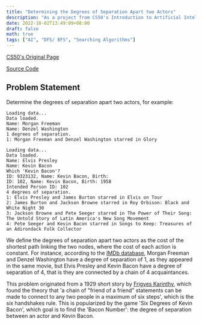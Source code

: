 ```yaml
---
title: "Determining the Degrees of Separation Apart two Actors"
description: "As a project from CS50's Introduction to Artificial Intelligence with Python"
date: 2022-10-02T13:49:09+08:00
draft: false
math: true
tags: ["AI", "DFS/ BFS", "Searching Algorithms"]
---
```


[CS50's Original Page](https://cs50.harvard.edu/ai/2020/projects/0/degrees/)

[Source Code](https://github.com/me50/spcccomputerclub/tree/main/blob/ai50/projects/2020/x/degrees)

## Problem Statement

Determine the degrees of separation apart two actors, for example:

```
Loading data...
Data loaded.
Name: Morgan Freeman
Name: Denzel Washington
1 degrees of separation.
1: Morgan Freeman and Denzel Washington starred in Glory
```

```
Loading data...
Data loaded.
Name: Elvis Presley
Name: Kevin Bacon
Which 'Kevin Bacon'?
ID: 9323132, Name: Kevin Bacon, Birth: 
ID: 102, Name: Kevin Bacon, Birth: 1958
Intended Person ID: 102
4 degrees of separation.
1: Elvis Presley and James Burton starred in Elvis on Tour
2: James Burton and Jackson Browne starred in Roy Orbison: Black and White Night 30
3: Jackson Browne and Pete Seeger starred in The Power of Their Song: The Untold Story of Latin America's New Song Movement
4: Pete Seeger and Kevin Bacon starred in Songs to Keep: Treasures of an Adirondack Folk Collector
```

We define the degrees of separation apart two actors as the cost of the shortest path linking the two nodes, where the cost of each action is constant. For instance, according to the [IMDb database](https://www.imdb.com/interfaces/), Morgan Freeman and Denzel Washington have a degree of separation of 1, as they appeared in the same movie, but Elvis Presley and Kevin Bacon have a degree of separation of 4, that is they are connected by a chain of 4 acquaintances.

This problem originated from a 1929 short story by [Frigyes Karinthy](https://en.wikipedia.org/wiki/Frigyes_Karinthy), which found the theory that 'a chain of "friend of a friend" statements can be made to connect to any two people in a maximum of six steps', which is the six handshakes rule. This is popularized by the game 'Six Degrees of Kevin Bacon', which goal is to find the 'Bacon Number': the degree of separation between an actor and Kevin Bacon.

